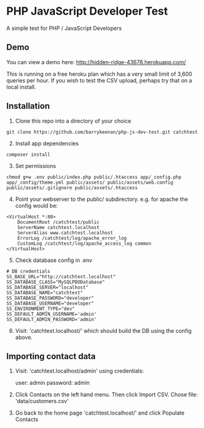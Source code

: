 # PHP JavaScript Developer Test

A simple test for PHP / JavaScript Developers

## Demo

You can view a demo here: http://hidden-ridge-43678.herokuapp.com/

This is running on a free heroku plan which has a very small limit of 3,600 queries per hour. If you wish to test the CSV upload, perhaps try that on a local install.

## Installation

1. Clone this repo into a directory of your choice
```
git clone https://github.com/barrykeenan/php-js-dev-test.git catchtest
```
2. Install app dependencies
```
composer install
```
3. Set permissions
```
chmod g+w .env public/index.php public/.htaccess app/_config.php app/_config/theme.yml public/assets/ public/assets/web.config public/assets/.gitignore public/assets/.htaccess
```
4. Point your webserver to the public/ subdirectory. e.g. for apache the config would be:
```
<VirtualHost *:80>
    DocumentRoot /catchtest/public
    ServerName catchtest.localhost
    ServerAlias www.catchtest.localhost
    ErrorLog /catchtest/log/apache_error_log
    CustomLog /catchtest/log/apache_access_log common
</VirtualHost>
```
5. Check database config in .env
```
# DB credentials
SS_BASE_URL="http://catchtest.localhost"
SS_DATABASE_CLASS="MySQLPDODatabase"
SS_DATABASE_SERVER="localhost"
SS_DATABASE_NAME="catchtest"
SS_DATABASE_PASSWORD="developer"
SS_DATABASE_USERNAME="developer"
SS_ENVIRONMENT_TYPE="dev"
SS_DEFAULT_ADMIN_USERNAME='admin'
SS_DEFAULT_ADMIN_PASSWORD='admin'
```
6. Visit: 'catchtest.localhost/' which should build the DB using the config above.

## Importing contact data

1. Visit: 'catchtest.localhost/admin' using credentials:

	user: admin
	password: admin

2. Click Contacts on the left hand menu. Then click Import CSV. Chose file: 'data/customers.csv'

3. Go back to the home page 'catchtest.localhost/' and click Populate Contacts


